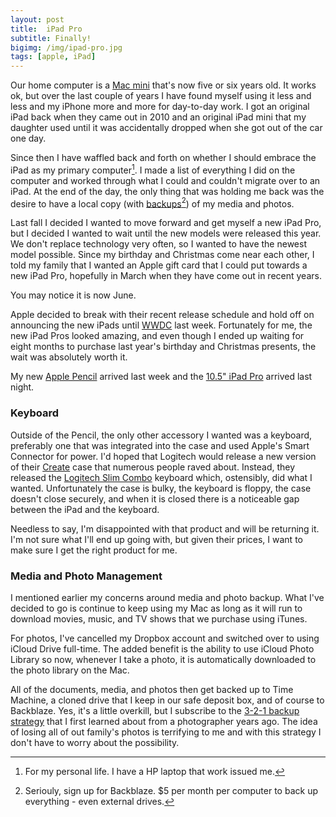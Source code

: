 ```yaml
---
layout: post
title:  iPad Pro
subtitle: Finally!
bigimg: /img/ipad-pro.jpg
tags: [apple, iPad]
---
```

Our home computer is a [Mac mini](https://www.apple.com/mac-mini/) that's now five or six years old. It works ok, but over the last couple of years I have found myself using it less and less and my iPhone more and more for day-to-day work. I got an original iPad back when they came out in 2010 and an original iPad mini that my daughter used until it was accidentally dropped when she got out of the car one day. 

Since then I have waffled back and forth on whether I should embrace the iPad as my primary computer[^1]. I made a list of everything I did on the computer and worked through what I could and couldn't migrate over to an iPad. At the end of the day, the only thing that was holding me back was the desire to have a local copy (with [backups](http://backblaze.com)[^2]) of my media and photos.

Last fall I decided I wanted to move forward and get myself a new iPad Pro, but I decided I wanted to wait until the new models were released this year. We don't replace technology very often, so I wanted to have the newest model possible. Since my birthday and Christmas come near each other, I told my family that I wanted an Apple gift card that I could put towards a new iPad Pro, hopefully in March when they have come out in recent years. 

You may notice it is now June.

Apple decided to break with their recent release schedule and hold off on announcing the new iPads until [WWDC](https://www.apple.com/apple-events/june-2017/) last week. Fortunately for me, the new iPad Pros looked amazing, and even though I ended up waiting for eight months to purchase last year's birthday and Christmas presents, the wait was absolutely worth it. 

My new [Apple Pencil](https://www.apple.com/apple-pencil/) arrived last week and the [10.5" iPad Pro](https://www.apple.com/ipad-pro/) arrived last night.

### Keyboard

Outside of the Pencil, the only other accessory I wanted was a keyboard, preferably one that was integrated into the case and used Apple's Smart Connector for power. I'd hoped that Logitech would release a new version of their [Create](https://www.logitech.com/en-us/product/create-ipad-pro-keyboard) case that numerous people raved about. Instead, they released the [Logitech Slim Combo](https://www.logitech.com/en-us/product/slimcombo?crid=1221) keyboard which, ostensibly, did what I wanted. Unfortunately the case is bulky, the keyboard is floppy, the case doesn't close securely, and when it is closed there is a noticeable gap between the iPad and the keyboard. 

Needless to say, I'm disappointed with that product and will be returning it. I'm not sure what I'll end up going with, but given their prices, I want to make sure I get the right product for me.

### Media and Photo Management

I mentioned earlier my concerns around media and photo backup. What I've decided to go is continue to keep using my Mac as long as it will run to download movies, music, and TV shows that we purchase using iTunes. 

For photos, I've cancelled my Dropbox account and switched over to using iCloud Drive full-time. The added benefit is the ability to use iCloud Photo Library so now, whenever I take a photo, it is automatically downloaded to the photo library on the Mac. 

All of the documents, media, and photos then get backed up to Time Machine, a cloned drive that I keep in our safe deposit box, and of course to Backblaze. Yes, it's a little overkill, but I subscribe to the [3-2-1 backup strategy](https://www.backblaze.com/blog/the-3-2-1-backup-strategy/) that I first learned about from a photographer years ago. The idea of losing all of out family's photos is terrifying to me and with this strategy I don't have to worry about the possibility. 

[^1]: For my personal life. I have a HP laptop that work issued me. 
[^2]: Seriouly, sign up for Backblaze. $5 per month per computer to back up everything - even external drives.